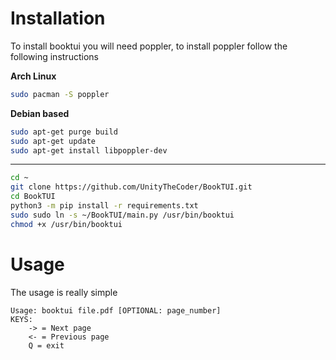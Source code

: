 # Installation

To install booktui you will need poppler, to install poppler follow the following instructions

**Arch Linux**
```bash
sudo pacman -S poppler
```

**Debian based**
```bash
sudo apt-get purge build
sudo apt-get update
sudo apt-get install libpoppler-dev
```

----------------------------------------

```bash
cd ~
git clone https://github.com/UnityTheCoder/BookTUI.git
cd BookTUI
python3 -m pip install -r requirements.txt
sudo sudo ln -s ~/BookTUI/main.py /usr/bin/booktui
chmod +x /usr/bin/booktui
```


# Usage

The usage is really simple
```
Usage: booktui file.pdf [OPTIONAL: page_number]
KEYS: 
    -> = Next page
    <- = Previous page
    Q = exit      
```
